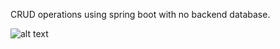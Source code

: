 CRUD operations using spring boot with no backend database.

![alt text](https://github.com/gkukkada/TestDeployment/branch/demo/GET.png)

